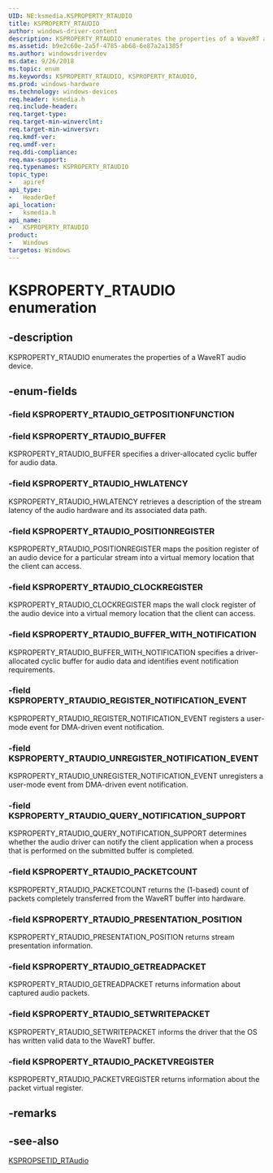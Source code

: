 ```yaml
---
UID: NE:ksmedia.KSPROPERTY_RTAUDIO
title: KSPROPERTY_RTAUDIO
author: windows-driver-content
description: KSPROPERTY_RTAUDIO enumerates the properties of a WaveRT audio device.
ms.assetid: b9e2c60e-2a5f-4785-ab68-6e87a2a1385f
ms.author: windowsdriverdev
ms.date: 9/26/2018
ms.topic: enum
ms.keywords: KSPROPERTY_RTAUDIO, KSPROPERTY_RTAUDIO, 
ms.prod: windows-hardware
ms.technology: windows-devices
req.header: ksmedia.h
req.include-header:
req.target-type:
req.target-min-winverclnt:
req.target-min-winversvr:
req.kmdf-ver:
req.umdf-ver:
req.ddi-compliance:
req.max-support:
req.typenames: KSPROPERTY_RTAUDIO
topic_type: 
-	apiref
api_type: 
-	HeaderDef
api_location: 
-	ksmedia.h
api_name: 
-	KSPROPERTY_RTAUDIO
product:
-   Windows
targetos: Windows
---
```


# KSPROPERTY_RTAUDIO enumeration

## -description

KSPROPERTY_RTAUDIO enumerates the properties of a WaveRT audio device.

## -enum-fields

### -field KSPROPERTY_RTAUDIO_GETPOSITIONFUNCTION 

### -field KSPROPERTY_RTAUDIO_BUFFER

KSPROPERTY_RTAUDIO_BUFFER specifies a driver-allocated cyclic buffer for audio data.

### -field KSPROPERTY_RTAUDIO_HWLATENCY 

KSPROPERTY_RTAUDIO_HWLATENCY retrieves a description of the stream latency of the audio hardware and its associated data path.

### -field KSPROPERTY_RTAUDIO_POSITIONREGISTER 

KSPROPERTY_RTAUDIO_POSITIONREGISTER maps the position register of an audio device for a particular stream into a virtual memory location that the client can access.

### -field KSPROPERTY_RTAUDIO_CLOCKREGISTER 

KSPROPERTY_RTAUDIO_CLOCKREGISTER maps the wall clock register of the audio device into a virtual memory location that the client can access.

### -field KSPROPERTY_RTAUDIO_BUFFER_WITH_NOTIFICATION

KSPROPERTY_RTAUDIO_BUFFER_WITH_NOTIFICATION specifies a driver-allocated cyclic buffer for audio data and identifies event notification requirements.

### -field KSPROPERTY_RTAUDIO_REGISTER_NOTIFICATION_EVENT

KSPROPERTY_RTAUDIO_REGISTER_NOTIFICATION_EVENT registers a user-mode event for DMA-driven event notification.

### -field KSPROPERTY_RTAUDIO_UNREGISTER_NOTIFICATION_EVENT

KSPROPERTY_RTAUDIO_UNREGISTER_NOTIFICATION_EVENT unregisters a user-mode event from DMA-driven event notification.

### -field KSPROPERTY_RTAUDIO_QUERY_NOTIFICATION_SUPPORT

KSPROPERTY_RTAUDIO_QUERY_NOTIFICATION_SUPPORT determines whether the audio driver can notify the client application when a process that is performed on the submitted buffer is completed.

### -field KSPROPERTY_RTAUDIO_PACKETCOUNT

KSPROPERTY_RTAUDIO_PACKETCOUNT returns the (1-based) count of packets completely transferred from the WaveRT buffer into hardware.

### -field KSPROPERTY_RTAUDIO_PRESENTATION_POSITION

KSPROPERTY_RTAUDIO_PRESENTATION_POSITION returns stream presentation information.

### -field KSPROPERTY_RTAUDIO_GETREADPACKET

KSPROPERTY_RTAUDIO_GETREADPACKET returns information about captured audio packets.

### -field KSPROPERTY_RTAUDIO_SETWRITEPACKET

KSPROPERTY_RTAUDIO_SETWRITEPACKET informs the driver that the OS has written valid data to the WaveRT buffer.

### -field KSPROPERTY_RTAUDIO_PACKETVREGISTER 

KSPROPERTY_RTAUDIO_PACKETVREGISTER returns information about the packet virtual register.

## -remarks

## -see-also

[KSPROPSETID_RTAudio](https://docs.microsoft.com/windows-hardware/drivers/audio/kspropsetid-rtaudio)

